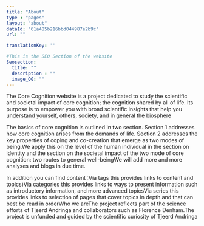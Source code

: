 ```yaml
---
title: "About"
type : "pages"
layout: "about"
dataId: "61a485b216bbd044987e2b9c"
url: ""

translationKey: ''

#This is the SEO Section of the website
Seosection:
  title: ""
  description : ""
  image_OG: ""
---
```


The Core Cognition website is a project dedicated to study the scientific and societal impact of core cognition; the cognition shared by all of life. Its purpose is to empower you with broad scientific insights that help you understand yourself, others, society, and in general the biosphere

The basics of core cognition is outlined in two section. Section 1 addresses how core cognition arises from the demands of life. Section 2 addresses the key properties of coping and co-creation that emerge as two modes of being.We apply this on the level of the human individual in the section on identity and the section on the societal impact of the two mode of core cognition: two routes to general well-beingWe will add more and more analyses and blogs in due time.

In addition you can find content :Via tags this provides links to content and topics)Via categories this provides links to ways to present information such as introductory information, and more advanced topicsVia series this provides links to selection of pages that cover topics in depth and that can best be read in orderWho we areThe project reflects part of the science efforts of Tjeerd Andringa and collaborators such as Florence Denham.The project is unfunded and guided by the scientific curiosity of Tjeerd Andringa

